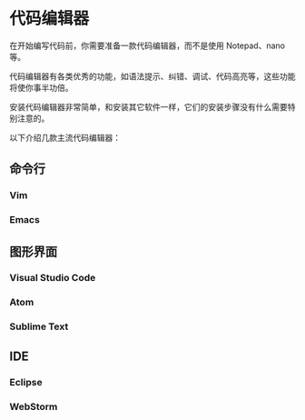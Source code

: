 # 代码编辑器

在开始编写代码前，你需要准备一款代码编辑器，而不是使用 Notepad、nano 等。

代码编辑器有各类优秀的功能，如语法提示、纠错、调试、代码高亮等，这些功能将使你事半功倍。

安装代码编辑器非常简单，和安装其它软件一样，它们的安装步骤没有什么需要特别注意的。

以下介绍几款主流代码编辑器：

## 命令行

### Vim

### Emacs

## 图形界面

### Visual Studio Code

### Atom

### Sublime Text

## IDE

### Eclipse

### WebStorm
